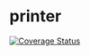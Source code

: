 # printer

[![Coverage Status](https://coveralls.io/repos/github/brotherlogic/printer/badge.svg)](https://coveralls.io/github/brotherlogic/printer)